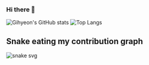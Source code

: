 ### Hi there 👋

<!--
**Gi-hyeon/Gi-hyeon** is a ✨ _special_ ✨ repository because its `README.md` (this file) appears on your GitHub profile.

Here are some ideas to get you started:

- 🔭 I’m currently working on ...
- 🌱 I’m currently learning ...
- 👯 I’m looking to collaborate on ...
- 🤔 I’m looking for help with ...
- 💬 Ask me about ...
- 📫 How to reach me: ...
- 😄 Pronouns: ...
- ⚡ Fun fact: ...
-->

![Gihyeon's GitHub stats](https://github-readme-stats.vercel.app/api?username=Gi-hyeon&show_icons=true&theme=tokyonight)
![Top Langs](https://github-readme-stats.vercel.app/api/top-langs/?username=Gi-hyeon&layout=compact&theme=tokyonight)

## Snake eating my contribution graph
![snake svg](https://github.com/Gi-hyeon/Gi-hyeon/blob/output/github-contribution-grid-snake.git)
